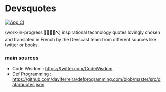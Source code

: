 # Devsquotes
[![App CI](https://github.com/devscast/devsquotes-android/actions/workflows/app-ci-workflow.yml/badge.svg)](https://github.com/devscast/devsquotes-android/actions/workflows/app-ci-workflow.yml)

(work-in-progress 👷🔧️👷‍♀️⛏) inspirational technology quotes lovingly chosen and translated in French by the Devscast team from different sources like twitter or books.

### main sources
- Code Wisdom : https://twitter.com/CodeWisdom
- Def Programming : https://github.com/daviferreira/defprogramming.com/blob/master/src/data/quotes.json
